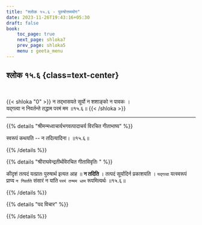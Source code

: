 ```yaml
---
title: "श्लोक १५.६ - पुरुषोत्तमयोग"
date: 2023-11-26T19:43:16+05:30
draft: false
book:
    toc_page: true
    next_page: shloka7
    prev_page: shloka5
    menu : geeta_menu
---
```



## श्लोक १५.६ {class=text-center}

<br/>

{{< shloka  "0"  >}}
न तद्भासयते सूर्यो न शशाङ्को न पावकः ।  
यद्गत्वा न निवर्तन्ते तद्धाम परमं मम ॥१५.६॥
{{< /shloka >}}

---


{{% details "श्रीमन्मध्वाचार्यभगवत्पादाचर्य विरचित  गीताभाष्य" %}}

स्वरूपं कथयति -- न तदित्यादिना। ॥१५.६॥

{{% /details %}}



{{% details "श्रीराघवेन्द्रतीर्थविरचित गीताविवृतिः " %}}

कीदृशं तत्पदं यत्प्रातः पुरुषार्थ इत्यत आह ॥ 
**न तदिति** । तत्पदं सूर्यादिर्न
प्रकाशयति । `यद्गत्वा` यत्स्वरूपं प्राप्य 
`न निवर्तंते` संसारं न यांति `परमं तन्मम धाम`
रूपमित्यर्थः ॥१५.६॥

{{% /details %}}



{{% details "पद विचार" %}}


{{% /details %}}
